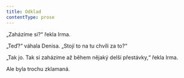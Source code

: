 ```yaml
---
title: Odklad
contentType: prose
---
```


„Zaházíme si?“ řekla Irma.

„Teď?“ váhala Denisa. „Stojí to na tu chvíli za to?“

„Tak jo. Tak si zaházíme až během nějaký delší přestávky,“ řekla Irma.

Ale byla trochu zklamaná.
